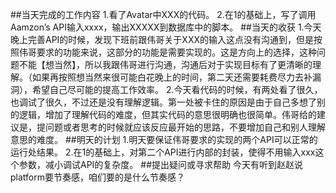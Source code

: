 ##当天完成的工作内容
1.看了Avatar中XXX的代码。
2.在1的基础上，写了调用Aamzon’s API输入xxxx，输出XXXXX到数据库中的脚本。
##当天的收获
1.今天晚上完善API的时候，发现下班前跟伟哥关于XXX的输入这点没有沟通到，但是按照伟哥要求的功能来说，这部分的功能是需要实现的。这是方向上的选择，这种问题不能【想当然】，所以我跟伟哥进行沟通，沟通后对于实现目标有了更清晰的理解。（如果再按照想当然来很可能白花晚上的时间，第二天还需要耗费尽力去补漏洞），希望自己尽可能的提高工作效率。
2.今天看代码的时候，有两处看了很久，也调试了很久，不过还是没有理解逻辑。第一处被卡住的原因是由于自己多想了别的逻辑，增加了理解代码的难度，但其实代码的意思很明确也很简单。伟哥给的建议是，提问题或者思考的时候就应该反应最开始的思路，不要增加自己和别人理解意思的难度。
##明天的计划
1.明天要保证伟哥要求的实现的两个API可以正常的运行处结果。
2.在1的基础上，对第二个API进行内部的封装，使得不用输入xxx这个参数，减小调试API的复杂度。
##提出疑问或寻求帮助
今天有听到赵赵说platform要节奏感，咱们要的是什么节奏感？ 